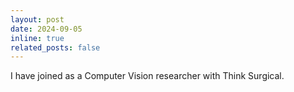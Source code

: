 ```yaml
---
layout: post
date: 2024-09-05
inline: true
related_posts: false
---
```


I have joined as a Computer Vision researcher with Think Surgical.